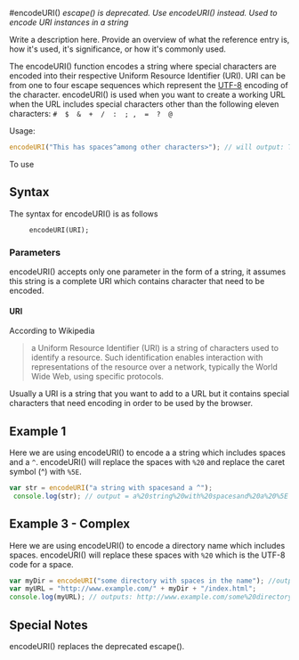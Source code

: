 #encodeURI()
*escape() is deprecated. Use encodeURI() instead. Used to encode URI instances in a string*

Write a description here. Provide an overview of what the reference entry is, how it's used, it's significance, or how it's commonly used.

The encodeURI() function encodes a string where special characters are encoded into their respective Uniform Resource Identifier (URI). URI can be from one to four escape sequences which represent the [UTF-8](http://www.fileformat.info/info/charset/UTF-8/list.htm) encoding of the character. encodeURI() is used when you want to create a working URL when the URL includes special characters other than the following eleven characters: 
`#  $  &  +  /  :  ; ,  =  ?  @`

Usage:
```javascript 
encodeURI("This has spaces^among other characters>"); // will output: This%20has%20spaces%5Eamong%20other%3Ccharacters%3E
```
To use 

## Syntax

The syntax for encodeURI() is as follows

```
     encodeURI(URI);
```

### Parameters

encodeURI() accepts only one parameter in the form of a string, it assumes this string is a complete URI which contains character that need to be encoded.

#### URI

According to Wikipedia  
> a Uniform Resource Identifier (URI) is a string of characters used to identify a resource. Such identification enables interaction with representations of the resource over a network, typically the World Wide Web, using specific protocols.  

Usually a URI is a string that you want to add to a URL but it contains special characters that need encoding in order to be used by the browser.

## Example 1

Here we are using encodeURI() to encode a a string which includes spaces and a `^`. encodeURI() will replace the spaces with `%20` and replace the caret symbol (^) with `%5E`.

```javascript 
var str = encodeURI("a string with spacesand a ^");
 console.log(str); // output = a%20string%20with%20spacesand%20a%20%5E
```

## Example 3 - Complex

Here we are using encodeURI() to encode a directory name which includes spaces. encodeURI() will replace these spaces with `%20` which is the UTF-8 code for a space.

```javascript 
var myDir = encodeURI("some directory with spaces in the name"); //output "some%20directory%20with%20spaces%20in%20the%20name"
var myURL = "http://www.example.com/" + myDir + "/index.html";
console.log(myURL); // outputs: http://www.example.com/some%20directory%20with%20spaces%20in%20the%20name/index.html
```

## Special Notes

encodeURI() replaces the deprecated escape(). 
